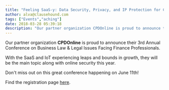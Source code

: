 ```yaml
---
title: "Feeling SaaS-y: Data Security, Privacy, and IP Protection for CFOs"
author: alva@clausehound.com
tags: ["Events","aching"]
date: 2018-03-28 05:39:18
description: "Our partner organization CPDOnline is proud to announce their 3rd Annual Conference on Business Law & Legal Issues Facing Finance Professionals."
---
```




Our partner organization **CPDOnline** is proud to announce their 3rd Annual Conference on Business Law & Legal Issues Facing Finance Professionals.

With the SaaS and IoT experiencing leaps and bounds in growth, they will be the main topic along with online security this year.

Don't miss out on this great conference happening on June 11th!

Find the registration page [here](https://www.eventbrite.ca/e/feeling-saas-y-data-security-privacy-and-ip-protection-for-cfos-tickets-43478449212?aff=Clausehound).
